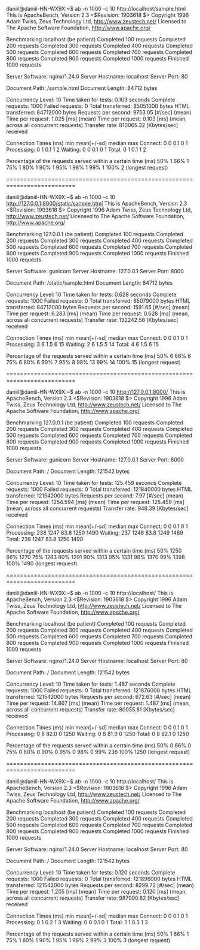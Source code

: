 daniil@daniil-HN-WX9X:~$ ab -n 1000 -c 10 http://localhost/sample.html
This is ApacheBench, Version 2.3 <$Revision: 1903618 $>
Copyright 1996 Adam Twiss, Zeus Technology Ltd, http://www.zeustech.net/
Licensed to The Apache Software Foundation, http://www.apache.org/

Benchmarking localhost (be patient)
Completed 100 requests
Completed 200 requests
Completed 300 requests
Completed 400 requests
Completed 500 requests
Completed 600 requests
Completed 700 requests
Completed 800 requests
Completed 900 requests
Completed 1000 requests
Finished 1000 requests

Server Software: nginx/1.24.0
Server Hostname: localhost
Server Port: 80

Document Path: /sample.html
Document Length: 84712 bytes

Concurrency Level: 10
Time taken for tests: 0.103 seconds
Complete requests: 1000
Failed requests: 0
Total transferred: 85051000 bytes
HTML transferred: 84712000 bytes
Requests per second: 9753.05 [#/sec] (mean)
Time per request: 1.025 [ms] (mean)
Time per request: 0.103 [ms] (mean, across all concurrent requests)
Transfer rate: 810065.32 [Kbytes/sec] received

Connection Times (ms)
min mean[+/-sd] median max
Connect: 0 0 0.1 0 1
Processing: 0 1 0.1 1 2
Waiting: 0 0 0.1 0 1
Total: 0 1 0.1 1 2

Percentage of the requests served within a certain time (ms)
50% 1
66% 1
75% 1
80% 1
90% 1
95% 1
98% 1
99% 1
100% 2 (longest request)

==========================================================================

daniil@daniil-HN-WX9X:~$ ab -n 1000 -c 10 http://127.0.0.1:8000/static/sample.html
This is ApacheBench, Version 2.3 <$Revision: 1903618 $>
Copyright 1996 Adam Twiss, Zeus Technology Ltd, http://www.zeustech.net/
Licensed to The Apache Software Foundation, http://www.apache.org/

Benchmarking 127.0.0.1 (be patient)
Completed 100 requests
Completed 200 requests
Completed 300 requests
Completed 400 requests
Completed 500 requests
Completed 600 requests
Completed 700 requests
Completed 800 requests
Completed 900 requests
Completed 1000 requests
Finished 1000 requests

Server Software: gunicorn
Server Hostname: 127.0.0.1
Server Port: 8000

Document Path: /static/sample.html
Document Length: 84712 bytes

Concurrency Level: 10
Time taken for tests: 0.628 seconds
Complete requests: 1000
Failed requests: 0
Total transferred: 85079000 bytes
HTML transferred: 84712000 bytes
Requests per second: 1591.65 [#/sec] (mean)
Time per request: 6.283 [ms] (mean)
Time per request: 0.628 [ms] (mean, across all concurrent requests)
Transfer rate: 132242.56 [Kbytes/sec] received

Connection Times (ms)
min mean[+/-sd] median max
Connect: 0 0 0.1 0 1
Processing: 3 6 1.5 6 15
Waiting: 2 6 1.5 5 14
Total: 4 6 1.5 6 15

Percentage of the requests served within a certain time (ms)
50% 6
66% 6
75% 6
80% 6
90% 7
95% 8
98% 13
99% 14
100% 15 (longest request)

==========================================================================

daniil@daniil-HN-WX9X:~$ ab -n 1000 -c 10 http://127.0.0.1:8000/
This is ApacheBench, Version 2.3 <$Revision: 1903618 $>
Copyright 1996 Adam Twiss, Zeus Technology Ltd, http://www.zeustech.net/
Licensed to The Apache Software Foundation, http://www.apache.org/

Benchmarking 127.0.0.1 (be patient)
Completed 100 requests
Completed 200 requests
Completed 300 requests
Completed 400 requests
Completed 500 requests
Completed 600 requests
Completed 700 requests
Completed 800 requests
Completed 900 requests
Completed 1000 requests
Finished 1000 requests

Server Software: gunicorn
Server Hostname: 127.0.0.1
Server Port: 8000

Document Path: /
Document Length: 121542 bytes

Concurrency Level: 10
Time taken for tests: 125.459 seconds
Complete requests: 1000
Failed requests: 0
Total transferred: 121840000 bytes
HTML transferred: 121542000 bytes
Requests per second: 7.97 [#/sec] (mean)
Time per request: 1254.594 [ms] (mean)
Time per request: 125.459 [ms] (mean, across all concurrent requests)
Transfer rate: 948.39 [Kbytes/sec] received

Connection Times (ms)
min mean[+/-sd] median max
Connect: 0 0 0.1 0 1
Processing: 238 1247 83.8 1250 1490
Waiting: 237 1246 83.8 1249 1489
Total: 238 1247 83.8 1250 1490

Percentage of the requests served within a certain time (ms)
50% 1250
66% 1270
75% 1283
80% 1291
90% 1313
95% 1331
98% 1370
99% 1398
100% 1490 (longest request)

==========================================================================

daniil@daniil-HN-WX9X:~$ ab -n 1000 -c 10 http://localhost/
This is ApacheBench, Version 2.3 <$Revision: 1903618 $>
Copyright 1996 Adam Twiss, Zeus Technology Ltd, http://www.zeustech.net/
Licensed to The Apache Software Foundation, http://www.apache.org/

Benchmarking localhost (be patient)
Completed 100 requests
Completed 200 requests
Completed 300 requests
Completed 400 requests
Completed 500 requests
Completed 600 requests
Completed 700 requests
Completed 800 requests
Completed 900 requests
Completed 1000 requests
Finished 1000 requests

Server Software: nginx/1.24.0
Server Hostname: localhost
Server Port: 80

Document Path: /
Document Length: 121542 bytes

Concurrency Level: 10
Time taken for tests: 1.487 seconds
Complete requests: 1000
Failed requests: 0
Total transferred: 121876000 bytes
HTML transferred: 121542000 bytes
Requests per second: 672.63 [#/sec] (mean)
Time per request: 14.867 [ms] (mean)
Time per request: 1.487 [ms] (mean, across all concurrent requests)
Transfer rate: 80055.81 [Kbytes/sec] received

Connection Times (ms)
min mean[+/-sd] median max
Connect: 0 0 0.1 0 1
Processing: 0 8 82.0 0 1250
Waiting: 0 8 81.9 0 1250
Total: 0 8 82.1 0 1250

Percentage of the requests served within a certain time (ms)
50% 0
66% 0
75% 0
80% 0
90% 0
95% 0
98% 0
99% 236
100% 1250 (longest request)

==========================================================================

daniil@daniil-HN-WX9X:~$ ab -n 1000 -c 10 http://localhost/
This is ApacheBench, Version 2.3 <$Revision: 1903618 $>
Copyright 1996 Adam Twiss, Zeus Technology Ltd, http://www.zeustech.net/
Licensed to The Apache Software Foundation, http://www.apache.org/

Benchmarking localhost (be patient)
Completed 100 requests
Completed 200 requests
Completed 300 requests
Completed 400 requests
Completed 500 requests
Completed 600 requests
Completed 700 requests
Completed 800 requests
Completed 900 requests
Completed 1000 requests
Finished 1000 requests

Server Software: nginx/1.24.0
Server Hostname: localhost
Server Port: 80

Document Path: /
Document Length: 121542 bytes

Concurrency Level: 10
Time taken for tests: 0.120 seconds
Complete requests: 1000
Failed requests: 0
Total transferred: 121896000 bytes
HTML transferred: 121542000 bytes
Requests per second: 8299.72 [#/sec] (mean)
Time per request: 1.205 [ms] (mean)
Time per request: 0.120 [ms] (mean, across all concurrent requests)
Transfer rate: 987990.82 [Kbytes/sec] received

Connection Times (ms)
min mean[+/-sd] median max
Connect: 0 0 0.1 0 1
Processing: 0 1 0.2 1 3
Waiting: 0 0 0.1 0 1
Total: 1 1 0.3 1 3

Percentage of the requests served within a certain time (ms)
50% 1
66% 1
75% 1
80% 1
90% 1
95% 1
98% 2
99% 3
100% 3 (longest request)
